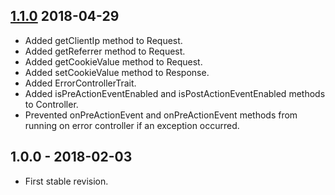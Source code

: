 ## [1.1.0] 2018-04-29
- Added getClientIp method to Request.
- Added getReferrer method to Request.
- Added getCookieValue method to Request.
- Added setCookieValue method to Response.
- Added ErrorControllerTrait.
- Added isPreActionEventEnabled and isPostActionEventEnabled methods to Controller.
- Prevented onPreActionEvent and onPreActionEvent methods from running on error controller if an exception occurred.

## 1.0.0 - 2018-02-03
- First stable revision.

[1.1.0]: https://github.com/themichaelhall/bluemvc-core/compare/v1.0.0...v1.1.0